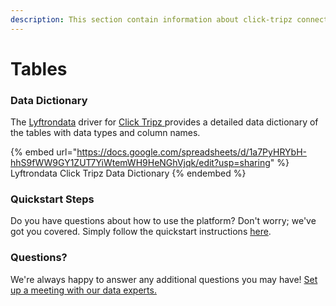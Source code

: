 ```yaml
---
description: This section contain information about click-tripz connector tables information
---
```


# Tables

### Data Dictionary

The [Lyftrondata](https://www.lyftrondata.com/) driver for [Click Tripz](https://www.lyftrondata.com/integration/click-tripz/)[ ](https://www.lyftrondata.com/integration/click-tripz/)provides a detailed data dictionary of the tables with data types and column names.

{% embed url="https://docs.google.com/spreadsheets/d/1a7PyHRYbH-hhS9fWW9GY1ZUT7YiWtemWH9HeNGhVjqk/edit?usp=sharing" %}
Lyftrondata Click Tripz Data Dictionary
{% endembed %}

### Quickstart Steps

Do you have questions about how to use the platform? Don't worry; we've got you covered. Simply follow the quickstart instructions [here](../../../../quickstart-steps.md).

### Questions? <a href="#questions" id="questions"></a>

We're always happy to answer any additional questions you may have! [Set up a meeting with our data experts.](https://www.lyftrondata.com/book-a-meeting/)

